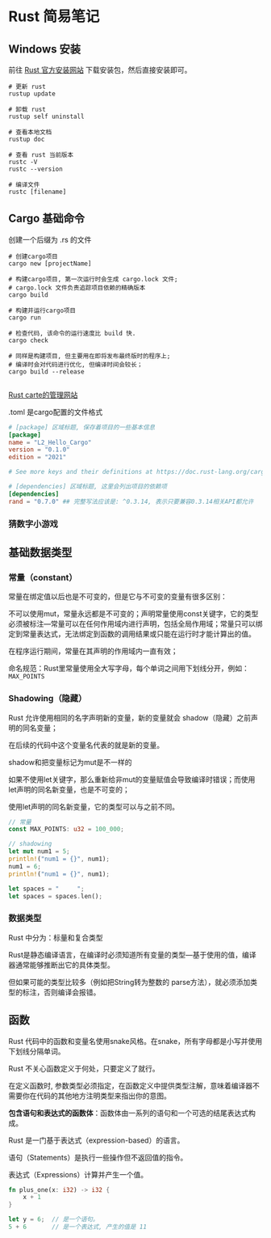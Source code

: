 # Rust 简易笔记

## Windows 安装 

前往 [Rust 官方安装网站](https://www.rust-lang.org/zh-CN/tools/install) 下载安装包，然后直接安装即可。

```shell
# 更新 rust
rustup update           

# 卸载 rust
rustup self uninstall   

# 查看本地文档
rustup doc              

# 查看 rust 当前版本
rustc -V                
rustc --version

# 编译文件
rustc [filename]    
```

## Cargo 基础命令

创建一个后缀为 .rs 的文件

```shell
# 创建cargo项目
cargo new [projectName]     
    
# 构建cargo项目, 第一次运行时会生成 cargo.lock 文件;
# cargo.lock 文件负责追踪项目依赖的精确版本    
cargo build                 

# 构建并运行cargo项目
cargo run                   

# 检查代码, 该命令的运行速度比 build 快.
cargo check                 

# 同样是构建项目, 但主要用在即将发布最终版时的程序上; 
# 编译时会对代码进行优化, 但编译时间会较长；
cargo build --release
                            
```
[Rust carte的管理网站](https://crates.io/)

.toml 是cargo配置的文件格式

```toml
# [package] 区域标题, 保存着项目的一些基本信息
[package]
name = "L2_Hello_Cargo"
version = "0.1.0"
edition = "2021"

# See more keys and their definitions at https://doc.rust-lang.org/cargo/reference/manifest.html

# [dependencies] 区域标题, 这里会列出项目的依赖项
[dependencies]
rand = "0.7.0" ## 完整写法应该是: ^0.3.14, 表示只要兼容0.3.14相关API都允许
```

### 猜数字小游戏

## 基础数据类型

### 常量（constant）

常量在绑定值以后也是不可变的，但是它与不可变的变量有很多区别：

不可以使用mut，常量永远都是不可变的；声明常量使用const关键字，它的类型必须被标注—常量可以在任何作用域内进行声明，包括全局作用域；常量只可以绑定到常量表达式，无法绑定到函数的调用结果或只能在运行时才能计算出的值。

在程序运行期间，常量在其声明的作用域内一直有效；

命名规范：Rust里常量使用全大写字母，每个单词之间用下划线分开，例如：`MAX_POINTS`

### Shadowing（隐藏）

Rust 允许使用相同的名字声明新的变量，新的变量就会 shadow（隐藏）之前声明的同名变量；

在后续的代码中这个变量名代表的就是新的变量。

shadow和把变量标记为mut是不一样的

如果不使用let关键字，那么重新给非mut的变量赋值会导致编译时错误；而使用let声明的同名新变量，也是不可变的；

使用let声明的同名新变量，它的类型可以与之前不同。


```rust
// 常量
const MAX_POINTS: u32 = 100_000; 

// shadowing
let mut num1 = 5;
println!("num1 = {}", num1);
num1 = 6;
println!("num1 = {}", num1);

let spaces = "     ";
let spaces = spaces.len();
```

### 数据类型

Rust 中分为：标量和复合类型

Rust是静态编译语言，在编译时必须知道所有变量的类型—基于使用的值，编译器通常能够推断出它的具体类型。

但如果可能的类型比较多（例如把String转为整数的 parse方法），就必须添加类型的标注，否则编译会报错。

## 函数

Rust 代码中的函数和变量名使用snake风格。在snake，所有字母都是小写并使用下划线分隔单词。

Rust 不关心函数定义于何处，只要定义了就行。

在定义函数时, 参数类型必须指定，在函数定义中提供类型注解，意味着编译器不需要你在代码的其他地方注明类型来指出你的意图。

__包含语句和表达式的函数体__：函数体由一系列的语句和一个可选的结尾表达式构成。

Rust 是一门基于表达式（expression-based）的语言。

语句（Statements）是执行一些操作但不返回值的指令。

表达式（Expressions）计算并产生一个值。

```rust
fn plus_one(x: i32) -> i32 {
    x + 1
}

let y = 6;  // 是一个语句。
5 + 6       // 是一个表达式, 产生的值是 11
```